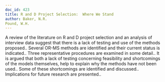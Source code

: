 ```yaml
---
doc_id: 423
title: R and D Project Selection:  Where We Stand
author: Baker, N.R.
Pound, W.H.
---
```


A review of the literature on R and D project selection and an analysis of 
interview data suggest that there is a lack of testing and use of the methods
proposed.. Several OR-MS methods are identified and their current status is
indicated.. Three representative procedures are examined in some detail.. It is
argued that both a lack of testing concerning feasibility and shortcomings of
the models themselves, help to explain why the methods have not been used.. 
Some of these shortcomings are identified and discussed.. Implications for 
future research are presented..